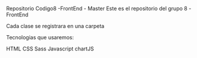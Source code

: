 Repositorio Codigo8 -FrontEnd - Master
Este es el repositorio del grupo 8 -FrontEnd

Cada clase se registrara en una carpeta

Tecnologias que usaremos:

HTML
CSS
Sass
Javascript
chartJS

